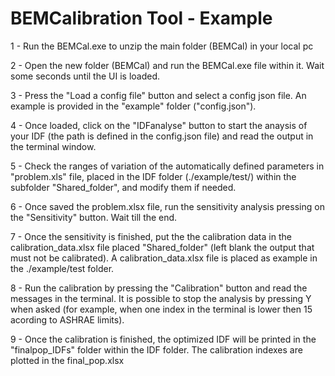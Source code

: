 # BEMCalibration Tool - Example
<p>1 - Run the BEMCal.exe to unzip the main folder (BEMCal) in your local pc</p>
<p>2 - Open the new folder (BEMCal) and run the BEMCal.exe file within it. Wait some seconds until the UI is loaded.</p>
<p>3 - Press the "Load a config file" button and select a config json file. An example is provided in the "example" folder ("config.json").</p>
<p>4 - Once loaded, click on the "IDFanalyse" button to start the anaysis of your IDF (the path is defined in the config.json file) and read the output in the terminal window.</p>
<p>5 - Check the ranges of variation of the automatically defined parameters in "problem.xls" file, placed in the IDF folder (./example/test/) within the subfolder "Shared_folder", and modify them if needed. </p>
<p>6 - Once saved the problem.xlsx file, run the sensitivity analysis pressing on the "Sensitivity" button. Wait till the end.</p>
<p>7 - Once the sensitivity is finished, put the the calibration data in the calibration_data.xlsx file placed "Shared_folder" (left blank the output that must not be calibrated). A calibration_data.xlsx file is placed as example in the ./example/test folder.</p>
<p>8 - Run the calibration by pressing the "Calibration" button and read the messages in the terminal. It is possible to stop the analysis by pressing Y when asked (for example, when one index in the terminal is lower then 15 acording to ASHRAE limits).</p>
<p>9 - Once the calibration is finished, the optimized IDF will be printed in the "finalpop_IDFs" folder within the IDF folder. The calibration indexes are plotted in the final_pop.xlsx</p>
